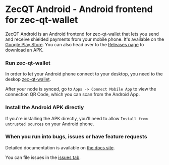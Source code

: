 # ZecQT Android - Android frontend for zec-qt-wallet

ZecQT Android is an Android frontend for zec-qt-wallet that lets you send and receive shielded payments from your mobile phone. It's available on the [Google Play Store](https://play.google.com/store/apps/details?id=com.adityapk.zcash.zqwandroid). You can also head over to the [Releases page](https://github.com/adityapk00/zqwandroid/releases) to download an APK. 

### Run zec-qt-wallet
In order to let your Android phone connect to your desktop, you need to the deskop [zec-qt-wallet](https://github.com/ZcashFoundation/zec-qt-wallet).

After your node is synced, go to `Apps -> Connect Mobile App` to view the connection QR Code, which you can scan from the Android App. 

### Install the Android APK directly
If you're installing the APK directly, you'll need to allow `Install from untrusted sources` on your Android phone.

### When you run into bugs, issues or have feature requests
Detailed documentation is available on [the docs site](https://docs.zecqtwallet.com/android/).

You can file issues in the [issues tab](https://github.com/adityapk00/zqwandroid/issues). 
